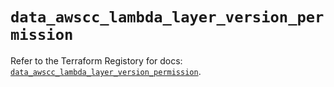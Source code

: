 # `data_awscc_lambda_layer_version_permission`

Refer to the Terraform Registory for docs: [`data_awscc_lambda_layer_version_permission`](https://registry.terraform.io/providers/hashicorp/awscc/0.70.0/docs/data-sources/lambda_layer_version_permission).
